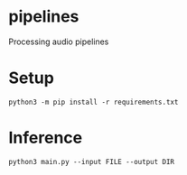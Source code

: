 # pipelines
Processing audio pipelines

# Setup

```
python3 -m pip install -r requirements.txt
```

# Inference

```
python3 main.py --input FILE --output DIR
```